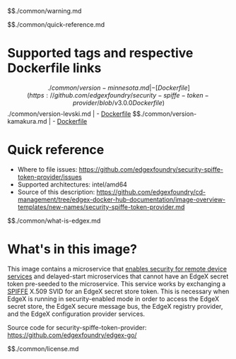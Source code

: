 $$./common/warning.md

$$./common/quick-reference.md

# Supported tags and respective Dockerfile links

$$./common/version-minnesota.md |
        - [Dockerfile](https://github.com/edgexfoundry/security-spiffe-token-provider/blob/v3.0.0Dockerfile)
$$./common/version-levski.md |
        - [Dockerfile](https://github.com/edgexfoundry/security-spiffe-token-provider/blob/v2.3.0/Dockerfile)
$$./common/version-kamakura.md |
        - [Dockerfile](https://github.com/edgexfoundry/security-spiffe-token-provider/blob/v2.2.0/Dockerfile)

# Quick reference 

- Where to file issues: https://github.com/edgexfoundry/security-spiffe-token-provider/issues
- Supported architectures: intel/amd64
- Source of this description: https://github.com/edgexfoundry/cd-management/tree/edgex-docker-hub-documentation/image-overview-templates/new-names/security-spiffe-token-provider.md

$$./common/what-is-edgex.md

# What's in this image?

This image contains a microservice that [enables security for remote device services](https://docs.edgexfoundry.org/2.2/security/Ch-RemoteDeviceServices/)
and delayed-start microservices that cannot have an EdgeX secret token pre-seeded to the microservice.
This service works by exchanging a [SPIFFE](https://spiffe.io/) X.509 SVID for an EdgeX secret store token.
This is necessary when EdgeX is running in security-enabled mode in order to access the EdgeX secret store,
the EdgeX secure message bus, the EdgeX registry provider, and the EdgeX configuration provider services.

Source code for security-spiffe-token-provider: <https://github.com/edgexfoundry/edgex-go/>

$$./common/license.md
